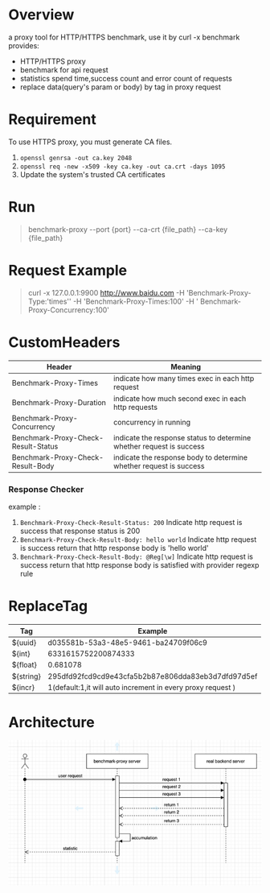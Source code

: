 # Overview

a proxy tool for HTTP/HTTPS benchmark, use it by curl -x
benchmark provides:

- HTTP/HTTPS proxy
- benchmark for api request
- statistics spend time,success count and error count of requests
- replace data(query's param or body) by tag in proxy request

# Requirement

To use HTTPS proxy, you must generate CA files.
1. `openssl genrsa -out ca.key 2048`
2. `openssl req -new -x509 -key ca.key -out ca.crt -days 1095`
3. Update the system's trusted CA certificates


# Run

> benchmark-proxy --port {port} --ca-crt {file_path} --ca-key {file_path}

# Request Example

> curl -x 127.0.0.1:9900 http://www.baidu.com -H 'Benchmark-Proxy-Type:'times'' -H 'Benchmark-Proxy-Times:100' -H '
> Benchmark-Proxy-Concurrency:100'

# CustomHeaders

| Header                              | Meaning                                                              |
|-------------------------------------|----------------------------------------------------------------------|
| Benchmark-Proxy-Times               | indicate how many times exec in each http request                    |
| Benchmark-Proxy-Duration            | indicate how much second exec in each http requests                  |
| Benchmark-Proxy-Concurrency         | concurrency in running                                               |
| Benchmark-Proxy-Check-Result-Status | indicate the response status to determine whether request is success |
| Benchmark-Proxy-Check-Result-Body   | indicate the response body to determine whether request is success   |

### Response Checker
example : 
1. `Benchmark-Proxy-Check-Result-Status: 200` Indicate http request is success that response status is 200 
2. `Benchmark-Proxy-Check-Result-Body: hello world` Indicate http request is success return that http response body is 'hello world'
3. `Benchmark-Proxy-Check-Result-Body: @Reg[\w]` Indicate http request is success return that http response body is satisfied with provider regexp rule


# ReplaceTag

| Tag       | Example                                                     |
|-----------|-------------------------------------------------------------|
| ${uuid}   | d035581b-53a3-48e5-9461-ba24709f06c9                        |
| ${int}    | 6331615752200874333                                         |
| ${float}  | 0.681078                                                    |
| ${string} | 295dfd92fcd9cd9e43cfa5b2b87e806dda83eb3d7dfd97d5ef          |
| ${incr}   | 1(default:1,it will auto increment in every proxy request ) |

# Architecture

![alt 数据流图](./doc/benchmark-proxy.png)